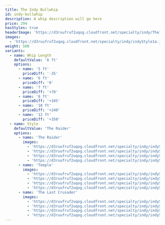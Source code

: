 ```yaml
---
title: The Indy Bullwhip
id: indy-bullwhip
description: A whip description will go here
price: 294
hasStyles: true
headerImage: 'https://d3ruufruf2uqog.cloudfront.net/specialty/indy/TheIndyBullwhipHeader.png'
images:
  - 'https://d3ruufruf2uqog.cloudfront.net/specialty/indy/indyStyle1a.jpg'
weight: 500
variants:
  - name: Whip Length
    defaultValue: '6 ft'
    options:
      - name: '5 ft'
        priceDiff: '-35'
      - name: '6 ft'
        priceDiff: '0'
      - name: '7 ft'
        priceDiff: '+70'
      - name: '8 ft'
        priceDiff: '+105'
      - name: '10 ft'
        priceDiff: '+240'
      - name: '12 ft'
        priceDiff: '+350'
  - name: Style
    defaultValue: 'The Raider'
    options:
      - name: 'The Raider'
        images:
          - 'https://d3ruufruf2uqog.cloudfront.net/specialty/indy/indyStyle1a.jpg'
          - 'https://d3ruufruf2uqog.cloudfront.net/specialty/indy/indyStyle1b.jpg'
          - 'https://d3ruufruf2uqog.cloudfront.net/specialty/indy/indyStyle1c.jpg'
          - 'https://d3ruufruf2uqog.cloudfront.net/specialty/indy/indyStyle1d.jpg'
      - name: 'Temple'
        images:
          - 'https://d3ruufruf2uqog.cloudfront.net/specialty/indy/indyStyle2a.jpg'
          - 'https://d3ruufruf2uqog.cloudfront.net/specialty/indy/indyStyle2b.jpg'
          - 'https://d3ruufruf2uqog.cloudfront.net/specialty/indy/indyStyle2c.jpg'
          - 'https://d3ruufruf2uqog.cloudfront.net/specialty/indy/indyStyle2d.jpg'
      - name: 'The Last Crusader'
        images:
          - 'https://d3ruufruf2uqog.cloudfront.net/specialty/indy/indyStyle3a.jpg'
          - 'https://d3ruufruf2uqog.cloudfront.net/specialty/indy/indyStyle3b.jpg'
          - 'https://d3ruufruf2uqog.cloudfront.net/specialty/indy/indyStyle3c.jpg'
          - 'https://d3ruufruf2uqog.cloudfront.net/specialty/indy/indyStyle3d.jpg'
---
```

